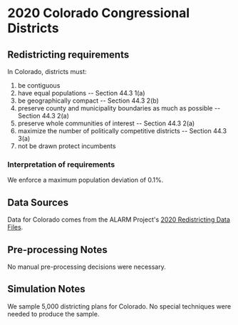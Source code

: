 # 2020 Colorado Congressional Districts

## Redistricting requirements
In Colorado, districts must:

1. be contiguous
1. have equal populations -- Section 44.3 1(a)
1. be geographically compact  -- Section 44.3 2(b)
1. preserve county and municipality boundaries as much as possible -- Section 44.3 2(a)
1. preserve whole communities of interest -- Section 44.3 2(a)
1. maximize the number of politically competitive districts -- Section 44.3 3(a)
1. not be drawn protect incumbents


### Interpretation of requirements
We enforce a maximum population deviation of 0.1%.

## Data Sources
Data for Colorado comes from the ALARM Project's [2020 Redistricting Data Files](https://alarm-redist.github.io/posts/2021-08-10-census-2020/).

## Pre-processing Notes
No manual pre-processing decisions were necessary.

## Simulation Notes
We sample 5,000 districting plans for Colorado.
No special techniques were needed to produce the sample.
